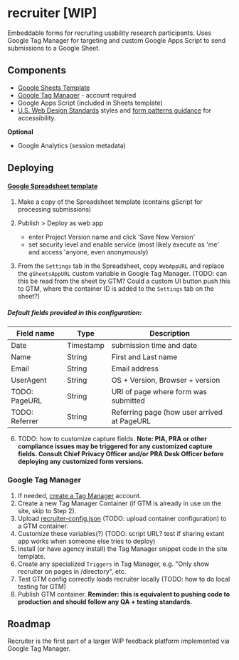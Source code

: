 # recruiter [WIP]
Embeddable forms for recruiting usability research participants. Uses Google Tag Manager for targeting and custom Google Apps Script to send submissions to a Google Sheet.

## Components
 - [Google Sheets Template](https://docs.google.com/a/gsa.gov/spreadsheets/d/14vquDC_hCroparaee6dcYzMfR-VAPUeZskLwS3IBhpU/edit?usp=sharing)
 - [Google Tag Manager](https://tagmanager.google.com) - account required 
  - Google Apps Script (included in Sheets template)
 - [U.S. Web Design Standards](https://standards.usa.gov/) styles and [form patterns guidance](https://standards.usa.gov/components/form-templates/) for accessibility.
 
 **Optional**
 - Google Analytics (session metadata) 
 
 
## Deploying

#### [Google Spreadsheet template](https://docs.google.com/a/gsa.gov/spreadsheets/d/14vquDC_hCroparaee6dcYzMfR-VAPUeZskLwS3IBhpU/edit?usp=sharing) 
 1. Make a copy of the Spreadsheet template (contains gScript for processing submissions)
 2. Publish > Deploy as web app
    * enter Project Version name and click 'Save New Version'
    * set security level and enable service (most likely execute as 'me' and access 'anyone, even anonymously)
 
 4. From the `Settings` tab in the Spreadsheet, copy `WebAppURL` and replace the `gSheetsAppURL` custom variable in Google Tag Manager. (TODO: can this be read from the sheet by GTM? Could a custom UI button push this to GTM, where the container ID is added to the `Settings` tab on the sheet?)

##### Default fields provided in this configuration:
 
 | Field name | Type | Description |
 | ---------- | ---- | ----------- |
 | Date | Timestamp | submission time and date |
 | Name | String | First and Last name |
 | Email | String | Email address |
 | UserAgent | String | OS + Version, Browser + version |
 | TODO: PageURL | String | URI of page where form was submitted |
 | TODO: Referrer | String | Referring page (how user arrived at PageURL |
 
 6. TODO: how to customize capture fields. 
 **Note: PIA, PRA or other compliance issues may be triggered for any customized capture fields. Consult Chief Privacy Officer and/or PRA Desk Officer before deploying any customized form versions.**


### Google Tag Manager
1. If needed, [create a Tag Manager](https://tagmanager.google.com) account.
2. Create a new Tag Manager Container (if GTM is already in use on the site, skip to Step 2).
3. Upload [recruiter-config.json]() (TODO: upload container configuration) to a GTM container.
4. Customize these variables(?) (TODO: script URL? test if sharing extant app works when someone else tries to deploy) 
5. Install (or have agency install) the Tag Manager snippet code in the site template.
6. Create any specialized `Triggers` in Tag Manager, e.g. "Only show recruiter on pages in /directory", etc.
5. Test GTM config correctly loads recruiter locally (TODO: how to do local testing for GTM)
6. Publish GTM container. **Reminder: this is equivalent to pushing code to production and should follow any QA + testing standards.**


## Roadmap
Recruiter is the first part of a larger WIP feedback platform implemented via Google Tag Manager.
